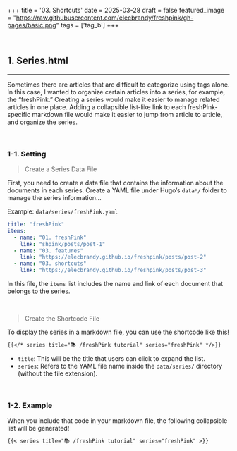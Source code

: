 +++
title = '03. Shortcuts'
date = 2025-03-28
draft = false
featured_image = "https://raw.githubusercontent.com/elecbrandy/freshpink/gh-pages/basic.png"
tags = ['tag_b']
+++

<br>

## 1. Series.html
____
Sometimes there are articles that are difficult to categorize using tags alone. In this case, I wanted to organize certain articles into a series, for example, the “freshPink.” Creating a series would make it easier to manage related articles in one place. Adding a collapsible list-like link to each freshPink-specific markdown file would make it easier to jump from article to article, and organize the series.  

<br>

### 1-1. Setting

> Create a Series Data File

First, you need to create a data file that contains the information about the documents in each series. Create a YAML file under Hugo’s `data*/` folder to manage the series information...

Example: `data/series/freshPink.yaml`

``` yaml
title: "freshPink"
items:
  - name: "01. freshPink"
    link: "shpink/posts/post-1"
  - name: "03. features"
    link: "https://elecbrandy.github.io/freshpink/posts/post-2"
  - name: "03. shortcuts"
    link: "https://elecbrandy.github.io/freshpink/posts/post-3"
```

In this file, the `items` list includes the name and link of each document that belongs to the series.

<br>

> Create the Shortcode File

To display the series in a markdown file, you can use the shortcode like this!

``` markdown
{{</* series title="📚 /freshPink tutorial" series="freshPink" */>}}
```

- `title`: This will be the title that users can click to expand the list.
- `series`: Refers to the YAML file name inside the `data/series/` directory (without the file extension).

<br>

### 1-2. Example
When you include that code in your markdown file, the following collapsible list will be generated!

``` markdown
{{< series title="📚 /freshPink tutorial" series="freshPink" >}}
```

<br>
<br>
